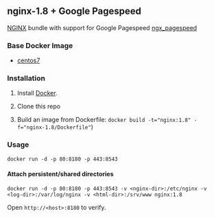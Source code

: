 ## nginx-1.8 + Google Pagespeed

[NGINX](http://nginx.org/) bundle with support for Google Pagespeed [ngx_pagespeed](https://github.com/pagespeed/ngx_pagespeed)

### Base Docker Image

* [centos7](http://dockerfile.github.io/#/centos)


### Installation

1. Install [Docker](https://www.docker.com/).

2. Clone this repo

3. Build an image from Dockerfile: `docker build -t="nginx:1.8" -f="nginx-1.8/Dockerfile"`)


### Usage

    docker run -d -p 80:8180 -p 443:8543

#### Attach persistent/shared directories

    docker run -d -p 80:8180 -p 443:8543 -v <nginx-dir>:/etc/nginx -v <log-dir>:/var/log/nginx -v <html-dir>:/srv/www nginx:1.8

Open `http://<host>:8180` to verify.

